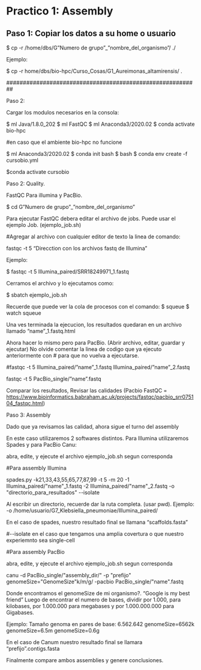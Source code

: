 # Practico 1:  Assembly


## Paso 1: Copiar los datos a su home o usuario

$ cp -r /home/dbs/G”Numero de grupo”_”nombre_del_organismo”/ ./

Ejemplo: 

$ cp -r home/dbs/bio-hpc/Curso_Cosas/G1_Aureimonas_altamirensis/ .

########################################################## 


Paso 2:

Cargar los modulos necesarios en la consola:

$ ml Java/1.8.0_202
$ ml FastQC
$ ml Anaconda3/2020.02
$ conda activate bio-hpc

#en caso que el ambiente bio-hpc no funcione

$ ml Anaconda3/2020.02
$ conda init bash
$ bash
$ conda env create -f cursobio.yml

$conda activate cursobio


Paso 2: Quality.

FastQC Para illumina y PacBio.

$ cd G”Numero de grupo”_”nombre_del_organismo”


Para ejecutar FastQC debera editar el archivo de jobs. Puede usar el ejemplo Job. (ejemplo_job.sh)

#Agregar al archivo con cualquier editor de texto la linea de comando:

fastqc -t 5 “Direcction con los archivos fastq de Illumina” 

Ejemplo: 
 
$ fastqc -t 5 Illumina_paired/SRR18249971_1.fastq

Cerramos el archivo y lo ejecutamos como:

$ sbatch ejemplo_job.sh

Recuerde que puede ver la cola de procesos con el comando:
$ squeue 
$ watch squeue

Una ves terminada la ejecucion, los resultados quedaran en un archivo llamado “name”_1.fastq.html

Ahora hacer lo mismo pero para PacBio. (Abrir archivo, editar, guardar y ejecutar) No olvide comentar la linea de codigo que ya ejecuto anteriormente con # para que no vuelva a ejecutarse.


#fastqc -t 5 Illumina_paired/”name”_1.fastq Illumina_paired/”name”_2.fastq

fastqc -t 5 PacBio_single/”name”.fastq

Comparar los resultados,  Revisar las calidades
(Pacbio FastQC = https://www.bioinformatics.babraham.ac.uk/projects/fastqc/pacbio_srr075104_fastqc.html)



Paso 3: Assembly

Dado que ya revisamos las calidad, ahora sigue el turno del assembly

En este caso utilizaremos 2 softwares distintos. Para Illumina utilizaremos Spades y para PacBio Canu:

abra, edite, y ejecute el archivo  ejemplo_job.sh segun corresponda

#Para assembly Illumina

spades.py -k21,33,43,55,65,77,87,99 -t 5 -m 20 -1 Illumina_paired/"name"_1.fastq -2 Illumina_paired/"name"_2.fastq -o "directorio_para_resultados" --isolate

Al escribir un directorio, recuerde dar la ruta completa. (usar pwd). 
Ejemplo: -o /home/usuario/G7_Klebsiella_pneumoniae/Illumina_paired/

En el caso de spades, nuestro resultado final se llamana “scaffolds.fasta”

#--isolate en el caso que tengamos una amplia covertura o que nuestro experiemnto sea single-cell

#Para assembly PacBio

abra, edite, y ejecute el archivo  ejemplo_job.sh segun corresponda

canu -d PacBio_single/"assembly_dir/" -p "prefijo" genomeSize="GenomeSize"k/m/g/ -pacbio PacBio_single/"name".fastq

Donde encontramos el genomeSize de mi organismo?. “Google is my best friend”
Luego de encontrar el numero de bases, dividir por 1.000, para kilobases, por 1.000.000 para megabases y por 1.000.000.000 para Gigabases.

Ejemplo: Tamaño genoma en pares de base: 6.562.642
genomeSize=6562k
genomeSize=6.5m
genomeSize=0.6g

En el caso de Canum nuestro resultado final se llamara “prefijo”.contigs.fasta

Finalmente compare ambos assemblies y genere conclusiones.
